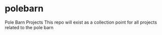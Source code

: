# polebarn
Pole Barn Projects
This repo will exist as a collection point for all projects related to the pole barn
